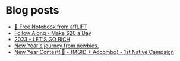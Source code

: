 # Blog posts
<!-- BLOG-POST-LIST:START -->
- [📝 Free Notebook from affLIFT](https://afflift.com/f/threads/%F0%9F%93%9D-free-notebook-from-afflift.10054/)
- [Follow Along - Make $20 a Day](https://afflift.com/f/threads/follow-along-make-20-a-day.10149/)
- [2023 - LET&#39;S GO RICH](https://afflift.com/f/threads/2023-lets-go-rich.10186/)
- [New Year&#39;s journey from newbies.](https://afflift.com/f/threads/new-years-journey-from-newbies.10193/)
- [New Year Contest! 🎊 - {MGID + Adcombo} - 1st Native Campaign](https://afflift.com/f/threads/new-year-contest-%F0%9F%8E%8A-mgid-adcombo-1st-native-campaign.10195/)
<!-- BLOG-POST-LIST:END -->
